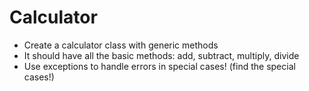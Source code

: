 # Calculator
 - Create a calculator class with generic methods
 - It should have all the basic methods: add, subtract, multiply, divide
 - Use exceptions to handle errors in special cases! (find the special cases!)